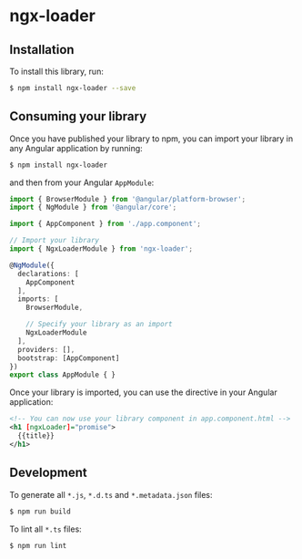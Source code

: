 # ngx-loader

## Installation

To install this library, run:

```bash
$ npm install ngx-loader --save
```

## Consuming your library

Once you have published your library to npm, you can import your library in any Angular application by running:

```bash
$ npm install ngx-loader
```

and then from your Angular `AppModule`:

```typescript
import { BrowserModule } from '@angular/platform-browser';
import { NgModule } from '@angular/core';

import { AppComponent } from './app.component';

// Import your library
import { NgxLoaderModule } from 'ngx-loader';

@NgModule({
  declarations: [
    AppComponent
  ],
  imports: [
    BrowserModule,

    // Specify your library as an import
    NgxLoaderModule
  ],
  providers: [],
  bootstrap: [AppComponent]
})
export class AppModule { }
```

Once your library is imported, you can use the directive in your Angular application:

```xml
<!-- You can now use your library component in app.component.html -->
<h1 [ngxLoader]="promise">
  {{title}}
</h1>
```

## Development

To generate all `*.js`, `*.d.ts` and `*.metadata.json` files:

```bash
$ npm run build
```

To lint all `*.ts` files:

```bash
$ npm run lint
```

